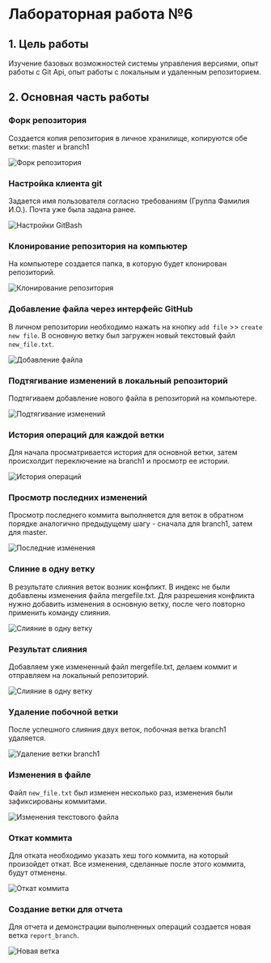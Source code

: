 # Лабораторная работа №6

## 1. Цель работы

Изучение базовых возможностей системы управления версиями, опыт работы с Git Api, опыт работы с локальным и удаленным репозиторием.

## 2. Основная часть работы

### Форк репозитория

Создается копия репозитория в личное хранилище, копируются обе ветки: master и branch1

![Форк репозитория](screenshots/форк.jpg)

### Настройка клиента git

Задается имя пользователя согласно требованиям (Группа Фамилия И.О.). Почта уже была задана ранее. 

![Настройки GitBash](screenshots/группа_фио_эл_почта.jpg)

### Клонирование репозитория на компьютер

На компьютере создается папка, в которую будет клонирован репозиторий. 

![Клонирование репозитория](screenshots/клонирование.jpg)

### Добавление файла через интерфейс GitHub

В личном репозитории необходимо нажать на кнопку ```add file``` >> ```create new file```. В основную ветку был загружен новый текстовый файл ```new_file.txt```.

![Добавление файла](screenshots/добавление_файла.jpg)

### Подтягивание изменений в локальный репозиторий

Подтягиваем добавление нового файла в репозиторий на компьютере.

![Подтягивание изменений](screenshots/подтягивание_изменений.jpg)

### История операций для каждой ветки

Для начала просматривается история для основной ветки, затем происхолдит переключение на branch1 и просмотр ее истории.

![История операций](screenshots/история_операций.jpg)

### Просмотр последних изменений

Просмотр последнего коммита выполняется для веток в обратном порядке аналогично предыдущему шагу - сначала для branch1, затем для master.

![Последние изменения](screenshots/последние_изменения.jpg)

### Слиние в одну ветку

В результате слияния веток возник конфликт. В индекс не были добавлены изменения файла mergefile.txt. Для разрешения конфликта нужно добавить изменения в основную ветку, после чего повторно применить команду слияния.

![Слияние в одну ветку](screenshots/слияние1.jpg)

### Результат слияния

Добавляем уже измененный файл mergefile.txt, делаем коммит и отправляем на локальный репозиторий.

![Слияние в одну ветку](screenshots/слияние2.jpg)

### Удаление побочной ветки

После успешного слияния двух веток, побочная ветка branch1 удаляется.

![Удаление ветки branch1](screenshots/удаление.jpg)

### Изменения в файле

Файл ```new_file.txt``` был изменен несколько раз, изменения были зафиксированы коммитами.

![Изменения текстового файла](screenshots/изменения_файла.jpg)

### Откат коммита

Для отката необходимо указать хеш того коммита, на который произойдет откат. Все изменения, сделанные после этого коммита, будут отменены.

![Откат коммита](screenshots/откат.jpg)

### Создание ветки для отчета

Для отчета и демонстрации выполненных операций создается новая ветка ```report_branch```.

![Новая ветка](screenshots/создание_ветки.jpg)